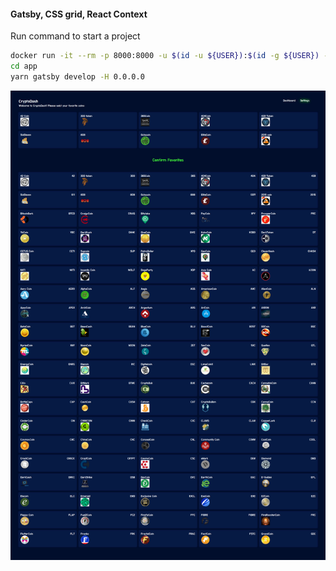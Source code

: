 #### Gatsby, CSS grid, React Context

Run command to start a project
```bash
docker run -it --rm -p 8000:8000 -u $(id -u ${USER}):$(id -g ${USER}) -v ${PWD}:/app node:12 /bin/bash
cd app
yarn gatsby develop -H 0.0.0.0
```

![cryptodash screenshot](screenshot.png?raw=true "cryptodash screenshot")
